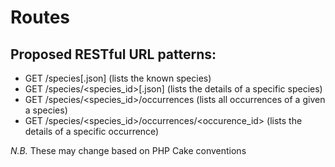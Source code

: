 Routes
==========

Proposed RESTful URL patterns:
---------------------------------

* GET /species[.json]                                     (lists the known species)
* GET /species/<species_id>[.json]                        (lists the details of a specific species)
* GET /species/<species_id>/occurrences                   (lists all occurrences of a given a species)
* GET /species/<species_id>/occurrences/<occurence_id>    (lists the details of a specific occurrence)

*N.B.* These may change based on PHP Cake conventions
